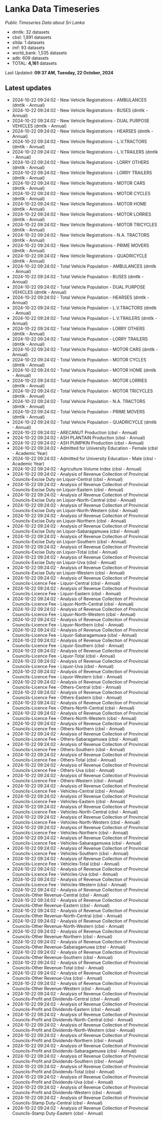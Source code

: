 # Lanka Data Timeseries
*Public Timeseries Data about Sri Lanka*

* dmtlk: 32 datasets
* cbsl: 1,891 datasets
* sltda: 1 datasets
* imf: 93 datasets
* world_bank: 1,535 datasets
* adb: 609 datasets
* TOTAL: **4,161** datasets

Last Updated: **09:37 AM, Tuesday, 22 October, 2024**

## Latest updates

* 2024-10-22 09:24:02 - New Vehicle Registrations - AMBULANCES (dmtlk - Annual)
* 2024-10-22 09:24:02 - New Vehicle Registrations - BUSES (dmtlk - Annual)
* 2024-10-22 09:24:02 - New Vehicle Registrations - DUAL PURPOSE VEHICLES (dmtlk - Annual)
* 2024-10-22 09:24:02 - New Vehicle Registrations - HEARSES (dmtlk - Annual)
* 2024-10-22 09:24:02 - New Vehicle Registrations - L.V.TRACTORS (dmtlk - Annual)
* 2024-10-22 09:24:02 - New Vehicle Registrations - L.V.TRAILERS (dmtlk - Annual)
* 2024-10-22 09:24:02 - New Vehicle Registrations - LORRY OTHERS (dmtlk - Annual)
* 2024-10-22 09:24:02 - New Vehicle Registrations - LORRY TRAILERS (dmtlk - Annual)
* 2024-10-22 09:24:02 - New Vehicle Registrations - MOTOR CARS (dmtlk - Annual)
* 2024-10-22 09:24:02 - New Vehicle Registrations - MOTOR CYCLES (dmtlk - Annual)
* 2024-10-22 09:24:02 - New Vehicle Registrations - MOTOR HOME (dmtlk - Annual)
* 2024-10-22 09:24:02 - New Vehicle Registrations - MOTOR LORRIES (dmtlk - Annual)
* 2024-10-22 09:24:02 - New Vehicle Registrations - MOTOR TRICYCLES (dmtlk - Annual)
* 2024-10-22 09:24:02 - New Vehicle Registrations - N.A. TRACTORS (dmtlk - Annual)
* 2024-10-22 09:24:02 - New Vehicle Registrations - PRIME MOVERS (dmtlk - Annual)
* 2024-10-22 09:24:02 - New Vehicle Registrations - QUADRICYCLE (dmtlk - Annual)
* 2024-10-22 09:24:02 - Total Vehicle Population - AMBULANCES (dmtlk - Annual)
* 2024-10-22 09:24:02 - Total Vehicle Population - BUSES (dmtlk - Annual)
* 2024-10-22 09:24:02 - Total Vehicle Population - DUAL PURPOSE VEHICLES (dmtlk - Annual)
* 2024-10-22 09:24:02 - Total Vehicle Population - HEARSES (dmtlk - Annual)
* 2024-10-22 09:24:02 - Total Vehicle Population - L.V.TRACTORS (dmtlk - Annual)
* 2024-10-22 09:24:02 - Total Vehicle Population - L.V.TRAILERS (dmtlk - Annual)
* 2024-10-22 09:24:02 - Total Vehicle Population - LORRY OTHERS (dmtlk - Annual)
* 2024-10-22 09:24:02 - Total Vehicle Population - LORRY TRAILERS (dmtlk - Annual)
* 2024-10-22 09:24:02 - Total Vehicle Population - MOTOR CARS (dmtlk - Annual)
* 2024-10-22 09:24:02 - Total Vehicle Population - MOTOR CYCLES (dmtlk - Annual)
* 2024-10-22 09:24:02 - Total Vehicle Population - MOTOR HOME (dmtlk - Annual)
* 2024-10-22 09:24:02 - Total Vehicle Population - MOTOR LORRIES (dmtlk - Annual)
* 2024-10-22 09:24:02 - Total Vehicle Population - MOTOR TRICYCLES (dmtlk - Annual)
* 2024-10-22 09:24:02 - Total Vehicle Population - N.A. TRACTORS (dmtlk - Annual)
* 2024-10-22 09:24:02 - Total Vehicle Population - PRIME MOVERS (dmtlk - Annual)
* 2024-10-22 09:24:02 - Total Vehicle Population - QUADRICYCLE (dmtlk - Annual)
* 2024-10-22 09:24:02 - ARECANUT Production (cbsl - Annual)
* 2024-10-22 09:24:02 - ASH PLANTAIN Production (cbsl - Annual)
* 2024-10-22 09:24:02 - ASH PUMPKIN Production (cbsl - Annual)
* 2024-10-22 09:24:02 - Admitted for University Education - Female (cbsl - Academic Year)
* 2024-10-22 09:24:02 - Admitted for University Education - Male (cbsl - Academic Year)
* 2024-10-22 09:24:02 - Agriculture Volume Index (cbsl - Annual)
* 2024-10-22 09:24:02 - Analysis of Revenue Collection of Provincial Councils-Excise Duty on Liquor-Central (cbsl - Annual)
* 2024-10-22 09:24:02 - Analysis of Revenue Collection of Provincial Councils-Excise Duty on Liquor-Eastern (cbsl - Annual)
* 2024-10-22 09:24:02 - Analysis of Revenue Collection of Provincial Councils-Excise Duty on Liquor-North-Central (cbsl - Annual)
* 2024-10-22 09:24:02 - Analysis of Revenue Collection of Provincial Councils-Excise Duty on Liquor-North-Western (cbsl - Annual)
* 2024-10-22 09:24:02 - Analysis of Revenue Collection of Provincial Councils-Excise Duty on Liquor-Northern (cbsl - Annual)
* 2024-10-22 09:24:02 - Analysis of Revenue Collection of Provincial Councils-Excise Duty on Liquor-Sabaragamuwa (cbsl - Annual)
* 2024-10-22 09:24:02 - Analysis of Revenue Collection of Provincial Councils-Excise Duty on Liquor-Southern (cbsl - Annual)
* 2024-10-22 09:24:02 - Analysis of Revenue Collection of Provincial Councils-Excise Duty on Liquor-Total (cbsl - Annual)
* 2024-10-22 09:24:02 - Analysis of Revenue Collection of Provincial Councils-Excise Duty on Liquor-Uva (cbsl - Annual)
* 2024-10-22 09:24:02 - Analysis of Revenue Collection of Provincial Councils-Excise Duty on Liquor-Western (cbsl - Annual)
* 2024-10-22 09:24:02 - Analysis of Revenue Collection of Provincial Councils-Licence Fee - Liquor-Central (cbsl - Annual)
* 2024-10-22 09:24:02 - Analysis of Revenue Collection of Provincial Councils-Licence Fee - Liquor-Eastern (cbsl - Annual)
* 2024-10-22 09:24:02 - Analysis of Revenue Collection of Provincial Councils-Licence Fee - Liquor-North-Central (cbsl - Annual)
* 2024-10-22 09:24:02 - Analysis of Revenue Collection of Provincial Councils-Licence Fee - Liquor-North-Western (cbsl - Annual)
* 2024-10-22 09:24:02 - Analysis of Revenue Collection of Provincial Councils-Licence Fee - Liquor-Northern (cbsl - Annual)
* 2024-10-22 09:24:02 - Analysis of Revenue Collection of Provincial Councils-Licence Fee - Liquor-Sabaragamuwa (cbsl - Annual)
* 2024-10-22 09:24:02 - Analysis of Revenue Collection of Provincial Councils-Licence Fee - Liquor-Southern (cbsl - Annual)
* 2024-10-22 09:24:02 - Analysis of Revenue Collection of Provincial Councils-Licence Fee - Liquor-Total (cbsl - Annual)
* 2024-10-22 09:24:02 - Analysis of Revenue Collection of Provincial Councils-Licence Fee - Liquor-Uva (cbsl - Annual)
* 2024-10-22 09:24:02 - Analysis of Revenue Collection of Provincial Councils-Licence Fee - Liquor-Western (cbsl - Annual)
* 2024-10-22 09:24:02 - Analysis of Revenue Collection of Provincial Councils-Licence Fee - Others-Central (cbsl - Annual)
* 2024-10-22 09:24:02 - Analysis of Revenue Collection of Provincial Councils-Licence Fee - Others-Eastern (cbsl - Annual)
* 2024-10-22 09:24:02 - Analysis of Revenue Collection of Provincial Councils-Licence Fee - Others-North-Central (cbsl - Annual)
* 2024-10-22 09:24:02 - Analysis of Revenue Collection of Provincial Councils-Licence Fee - Others-North-Western (cbsl - Annual)
* 2024-10-22 09:24:02 - Analysis of Revenue Collection of Provincial Councils-Licence Fee - Others-Northern (cbsl - Annual)
* 2024-10-22 09:24:02 - Analysis of Revenue Collection of Provincial Councils-Licence Fee - Others-Sabaragamuwa (cbsl - Annual)
* 2024-10-22 09:24:02 - Analysis of Revenue Collection of Provincial Councils-Licence Fee - Others-Southern (cbsl - Annual)
* 2024-10-22 09:24:02 - Analysis of Revenue Collection of Provincial Councils-Licence Fee - Others-Total (cbsl - Annual)
* 2024-10-22 09:24:02 - Analysis of Revenue Collection of Provincial Councils-Licence Fee - Others-Uva (cbsl - Annual)
* 2024-10-22 09:24:02 - Analysis of Revenue Collection of Provincial Councils-Licence Fee - Others-Western (cbsl - Annual)
* 2024-10-22 09:24:02 - Analysis of Revenue Collection of Provincial Councils-Licence Fee - Vehicles-Central (cbsl - Annual)
* 2024-10-22 09:24:02 - Analysis of Revenue Collection of Provincial Councils-Licence Fee - Vehicles-Eastern (cbsl - Annual)
* 2024-10-22 09:24:02 - Analysis of Revenue Collection of Provincial Councils-Licence Fee - Vehicles-North-Central (cbsl - Annual)
* 2024-10-22 09:24:02 - Analysis of Revenue Collection of Provincial Councils-Licence Fee - Vehicles-North-Western (cbsl - Annual)
* 2024-10-22 09:24:02 - Analysis of Revenue Collection of Provincial Councils-Licence Fee - Vehicles-Northern (cbsl - Annual)
* 2024-10-22 09:24:02 - Analysis of Revenue Collection of Provincial Councils-Licence Fee - Vehicles-Sabaragamuwa (cbsl - Annual)
* 2024-10-22 09:24:02 - Analysis of Revenue Collection of Provincial Councils-Licence Fee - Vehicles-Southern (cbsl - Annual)
* 2024-10-22 09:24:02 - Analysis of Revenue Collection of Provincial Councils-Licence Fee - Vehicles-Total (cbsl - Annual)
* 2024-10-22 09:24:02 - Analysis of Revenue Collection of Provincial Councils-Licence Fee - Vehicles-Uva (cbsl - Annual)
* 2024-10-22 09:24:02 - Analysis of Revenue Collection of Provincial Councils-Licence Fee - Vehicles-Western (cbsl - Annual)
* 2024-10-22 09:24:02 - Analysis of Revenue Collection of Provincial Councils-Other Revenue-Central (cbsl - Annual)
* 2024-10-22 09:24:02 - Analysis of Revenue Collection of Provincial Councils-Other Revenue-Eastern (cbsl - Annual)
* 2024-10-22 09:24:02 - Analysis of Revenue Collection of Provincial Councils-Other Revenue-North-Central (cbsl - Annual)
* 2024-10-22 09:24:02 - Analysis of Revenue Collection of Provincial Councils-Other Revenue-North-Western (cbsl - Annual)
* 2024-10-22 09:24:02 - Analysis of Revenue Collection of Provincial Councils-Other Revenue-Northern (cbsl - Annual)
* 2024-10-22 09:24:02 - Analysis of Revenue Collection of Provincial Councils-Other Revenue-Sabaragamuwa (cbsl - Annual)
* 2024-10-22 09:24:02 - Analysis of Revenue Collection of Provincial Councils-Other Revenue-Southern (cbsl - Annual)
* 2024-10-22 09:24:02 - Analysis of Revenue Collection of Provincial Councils-Other Revenue-Total (cbsl - Annual)
* 2024-10-22 09:24:02 - Analysis of Revenue Collection of Provincial Councils-Other Revenue-Uva (cbsl - Annual)
* 2024-10-22 09:24:02 - Analysis of Revenue Collection of Provincial Councils-Other Revenue-Western (cbsl - Annual)
* 2024-10-22 09:24:02 - Analysis of Revenue Collection of Provincial Councils-Profit and Dividends-Central (cbsl - Annual)
* 2024-10-22 09:24:02 - Analysis of Revenue Collection of Provincial Councils-Profit and Dividends-Eastern (cbsl - Annual)
* 2024-10-22 09:24:02 - Analysis of Revenue Collection of Provincial Councils-Profit and Dividends-North-Central (cbsl - Annual)
* 2024-10-22 09:24:02 - Analysis of Revenue Collection of Provincial Councils-Profit and Dividends-North-Western (cbsl - Annual)
* 2024-10-22 09:24:02 - Analysis of Revenue Collection of Provincial Councils-Profit and Dividends-Northern (cbsl - Annual)
* 2024-10-22 09:24:02 - Analysis of Revenue Collection of Provincial Councils-Profit and Dividends-Sabaragamuwa (cbsl - Annual)
* 2024-10-22 09:24:02 - Analysis of Revenue Collection of Provincial Councils-Profit and Dividends-Southern (cbsl - Annual)
* 2024-10-22 09:24:02 - Analysis of Revenue Collection of Provincial Councils-Profit and Dividends-Total (cbsl - Annual)
* 2024-10-22 09:24:02 - Analysis of Revenue Collection of Provincial Councils-Profit and Dividends-Uva (cbsl - Annual)
* 2024-10-22 09:24:02 - Analysis of Revenue Collection of Provincial Councils-Profit and Dividends-Western (cbsl - Annual)
* 2024-10-22 09:24:02 - Analysis of Revenue Collection of Provincial Councils-Stamp Duty-Central (cbsl - Annual)
* 2024-10-22 09:24:02 - Analysis of Revenue Collection of Provincial Councils-Stamp Duty-Eastern (cbsl - Annual)
